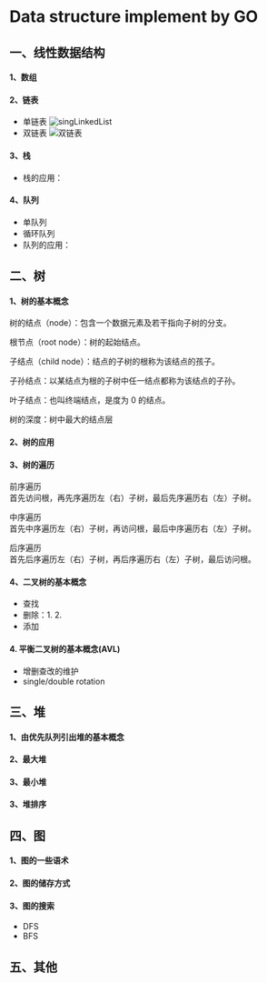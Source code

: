 # Data structure implement by GO

## 一、线性数据结构
#### 1、数组
#### 2、链表
- 单链表
![singLinkedList](https://github.com/zhyChesterCheung/GoGetit/image/singLinkedList.png)
- 双链表
![双链表](https://github.com/zhyChesterCheung/GoGetit/image/双链表.png)
#### 3、栈
- 栈的应用：
#### 4、队列
- 单队列
- 循环队列
- 队列的应用：
## 二、树
#### 1、树的基本概念
树的结点（node）：包含一个数据元素及若干指向子树的分支。

根节点（root node）：树的起始结点。

子结点（child node）：结点的子树的根称为该结点的孩子。

子孙结点：以某结点为根的子树中任一结点都称为该结点的子孙。

叶子结点：也叫终端结点，是度为 0 的结点。

树的深度：树中最大的结点层
#### 2、树的应用
#### 3、树的遍历
前序遍历  
首先访问根，再先序遍历左（右）子树，最后先序遍历右（左）子树。

中序遍历  
首先中序遍历左（右）子树，再访问根，最后中序遍历右（左）子树。

后序遍历  
首先后序遍历左（右）子树，再后序遍历右（左）子树，最后访问根。

#### 4、二叉树的基本概念
- 查找
- 删除：1. 2.
- 添加
#### 4. 平衡二叉树的基本概念(AVL)
- 增删查改的维护
- single/double rotation
## 三、堆
#### 1、由优先队列引出堆的基本概念
#### 2、最大堆
#### 3、最小堆
#### 3、堆排序
## 四、图
#### 1、图的一些语术
#### 2、图的储存方式
#### 3、图的搜索
- DFS
- BFS
## 五、其他

